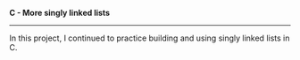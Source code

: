    <strong>C - More singly linked lists</strong>
   <hr>
    In this project, I continued to practice building and using singly linked lists in C.
